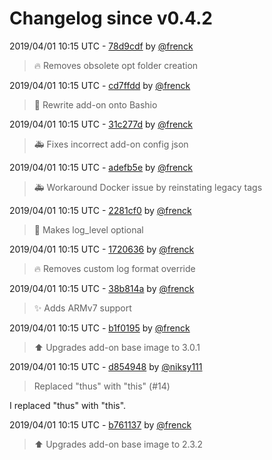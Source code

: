 # Changelog since v0.4.2

2019/04/01 10:15 UTC - [78d9cdf](https://github.com/hassio-addons/addon-portainer/commit/78d9cdf78665be7365ce8db40ba24fcda83b3bb2) by [@frenck](https://github.com/frenck)
> :fire: Removes obsolete opt folder creation 

2019/04/01 10:15 UTC - [cd7ffdd](https://github.com/hassio-addons/addon-portainer/commit/cd7ffdd5f3363f8f0cd07c0d7ae802d9de11d081) by [@frenck](https://github.com/frenck)
> :hammer: Rewrite add-on onto Bashio 

2019/04/01 10:15 UTC - [31c277d](https://github.com/hassio-addons/addon-portainer/commit/31c277da6f49ae4fea453d701d22b78a20d16f4e) by [@frenck](https://github.com/frenck)
> :ambulance: Fixes incorrect add-on config json 

2019/04/01 10:15 UTC - [adefb5e](https://github.com/hassio-addons/addon-portainer/commit/adefb5e9b832cb72d56c0a5ea9273e1cfe4f1710) by [@frenck](https://github.com/frenck)
> :ambulance: Workaround Docker issue by reinstating legacy tags 

2019/04/01 10:15 UTC - [2281cf0](https://github.com/hassio-addons/addon-portainer/commit/2281cf00727413a940a1f54e15f61c0bad8736ad) by [@frenck](https://github.com/frenck)
> :hammer: Makes log_level optional 

2019/04/01 10:15 UTC - [1720636](https://github.com/hassio-addons/addon-portainer/commit/1720636addfcb69ca4da762076324196c813583f) by [@frenck](https://github.com/frenck)
> :fire: Removes custom log format override 

2019/04/01 10:15 UTC - [38b814a](https://github.com/hassio-addons/addon-portainer/commit/38b814ab82e81cb0074c6cc8ebc05e4c9790aa52) by [@frenck](https://github.com/frenck)
> :sparkles: Adds ARMv7 support 

2019/04/01 10:15 UTC - [b1f0195](https://github.com/hassio-addons/addon-portainer/commit/b1f0195c0a76733b04f399d1e22c16d12e657d39) by [@frenck](https://github.com/frenck)
> :arrow_up: Upgrades add-on base image to 3.0.1 

2019/04/01 10:15 UTC - [d854948](https://github.com/hassio-addons/addon-portainer/commit/d854948ab825595318ce944f5cff04202856a880) by [@niksy111](https://github.com/niksy111)
> Replaced "thus" with "this" (#14)

I replaced "thus" with "this". 

2019/04/01 10:15 UTC - [b761137](https://github.com/hassio-addons/addon-portainer/commit/b761137a38e6d7e2b7985194b4a0651e29305ea5) by [@frenck](https://github.com/frenck)
> :arrow_up: Upgrades add-on base image to 2.3.2 

